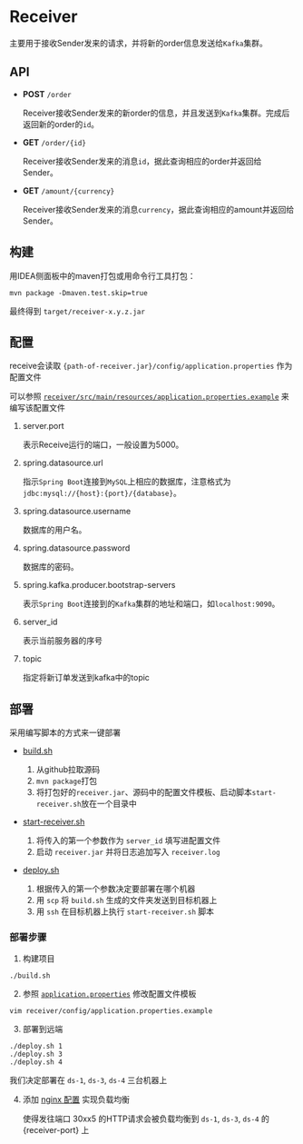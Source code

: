 # Receiver

主要用于接收Sender发来的请求，并将新的order信息发送给`Kafka`集群。

## API

- **POST** `/order`

   Receiver接收Sender发来的新order的信息，并且发送到`Kafka`集群。完成后返回新的order的`id`。

- **GET** `/order/{id}`

   Receiver接收Sender发来的消息`id`，据此查询相应的order并返回给Sender。

- **GET** `/amount/{currency}`

   Receiver接收Sender发来的消息`currency`，据此查询相应的amount并返回给Sender。

## 构建

用IDEA侧面板中的maven打包或用命令行工具打包：

```
mvn package -Dmaven.test.skip=true
```

最终得到 `target/receiver-x.y.z.jar`

## 配置

receive会读取 `{path-of-receiver.jar}/config/application.properties` 作为配置文件

可以参照 [`receiver/src/main/resources/application.properties.example`](../src/receiver/src/main/resources/application.properties.example) 来编写该配置文件

1. server.port

   表示Receive运行的端口，一般设置为5000。

2. spring.datasource.url

   指示`Spring Boot`连接到`MySQL`上相应的数据库，注意格式为`jdbc:mysql://{host}:{port}/{database}`。

3. spring.datasource.username

   数据库的用户名。

4. spring.datasource.password

   数据库的密码。

5. spring.kafka.producer.bootstrap-servers

   表示`Spring Boot`连接到的`Kafka`集群的地址和端口，如`localhost:9090`。

6. server_id

   表示当前服务器的序号

7. topic

   指定将新订单发送到kafka中的topic

## 部署

采用编写脚本的方式来一键部署

- [build.sh](../script/receiver/build.sh)
   1. 从github拉取源码
   2. `mvn package`打包
   3. 将打包好的`receiver.jar`、源码中的配置文件模板、启动脚本`start-receiver.sh`放在一个目录中

- [start-receiver.sh](../script/receiver/start-receiver.sh)
   1. 将传入的第一个参数作为 `server_id` 填写进配置文件
   2. 启动 `receiver.jar` 并将日志追加写入 `receiver.log`

- [deploy.sh](../script/receiver/deploy.sh)
   1. 根据传入的第一个参数决定要部署在哪个机器
   2. 用 `scp` 将 `build.sh` 生成的文件夹发送到目标机器上
   3. 用 `ssh` 在目标机器上执行 `start-receiver.sh` 脚本

### 部署步骤

1. 构建项目

```
./build.sh
```

2. 参照 [`application.properties`](../config/receiver/application.properties) 修改配置文件模板

```
vim receiver/config/application.properties.example
```

3. 部署到远端

```
./deploy.sh 1
./deploy.sh 3
./deploy.sh 4
```

我们决定部署在 `ds-1`, `ds-3`, `ds-4` 三台机器上

4. 添加 [nginx 配置](../config/nginx/site-available/default) 实现负载均衡

   使得发往端口 30xx5 的HTTP请求会被负载均衡到 `ds-1`, `ds-3`, `ds-4` 的 {receiver-port} 上
